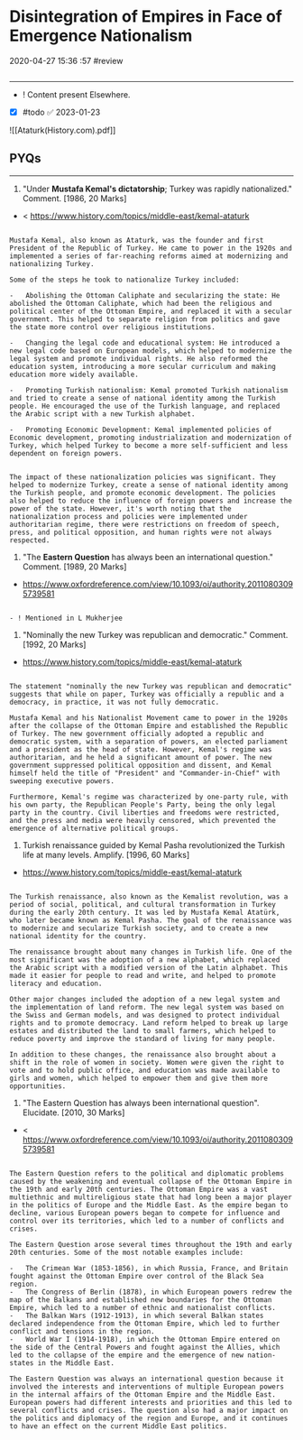# Disintegration of Empires in Face of Emergence Nationalism

2020-04-27 15:36 :57
#review

```toc
```

---

- ! Content present Elsewhere.

- [x] #todo ✅ 2023-01-23

![[Ataturk(History.com).pdf]]

## PYQs

---

1. "Under **Mustafa Kemal's dictatorship**; Turkey was rapidly nationalized." Comment. [1986, 20 Marks]
- < <https://www.history.com/topics/middle-east/kemal-ataturk>

```ad-Answer

Mustafa Kemal, also known as Ataturk, was the founder and first President of the Republic of Turkey. He came to power in the 1920s and implemented a series of far-reaching reforms aimed at modernizing and nationalizing Turkey.

Some of the steps he took to nationalize Turkey included:

-   Abolishing the Ottoman Caliphate and secularizing the state: He abolished the Ottoman Caliphate, which had been the religious and political center of the Ottoman Empire, and replaced it with a secular government. This helped to separate religion from politics and gave the state more control over religious institutions.
    
-   Changing the legal code and educational system: He introduced a new legal code based on European models, which helped to modernize the legal system and promote individual rights. He also reformed the education system, introducing a more secular curriculum and making education more widely available.
    
-   Promoting Turkish nationalism: Kemal promoted Turkish nationalism and tried to create a sense of national identity among the Turkish people. He encouraged the use of the Turkish language, and replaced the Arabic script with a new Turkish alphabet.
    
-   Promoting Economic Development: Kemal implemented policies of Economic development, promoting industrialization and modernization of Turkey, which helped Turkey to become a more self-sufficient and less dependent on foreign powers.
    

The impact of these nationalization policies was significant. They helped to modernize Turkey, create a sense of national identity among the Turkish people, and promote economic development. The policies also helped to reduce the influence of foreign powers and increase the power of the state. However, it's worth noting that the nationalization process and policies were implemented under authoritarian regime, there were restrictions on freedom of speech, press, and political opposition, and human rights were not always respected.

```

1. "The **Eastern Question** has always been an international question." Comment. [1989, 20 Marks]
- <https://www.oxfordreference.com/view/10.1093/oi/authority.20110803095739581>

```ad-Answer

- ! Mentioned in L Mukherjee

```

1. "Nominally the new Turkey was republican and democratic." Comment. [1992, 20 Marks]
- <https://www.history.com/topics/middle-east/kemal-ataturk>

```ad-Answer

The statement "nominally the new Turkey was republican and democratic" suggests that while on paper, Turkey was officially a republic and a democracy, in practice, it was not fully democratic.

Mustafa Kemal and his Nationalist Movement came to power in the 1920s after the collapse of the Ottoman Empire and established the Republic of Turkey. The new government officially adopted a republic and democratic system, with a separation of powers, an elected parliament and a president as the head of state. However, Kemal's regime was authoritarian, and he held a significant amount of power. The new government suppressed political opposition and dissent, and Kemal himself held the title of "President" and "Commander-in-Chief" with sweeping executive powers.

Furthermore, Kemal's regime was characterized by one-party rule, with his own party, the Republican People's Party, being the only legal party in the country. Civil liberties and freedoms were restricted, and the press and media were heavily censored, which prevented the emergence of alternative political groups.

```

1. Turkish renaissance guided by Kemal Pasha revolutionized the Turkish life at many levels. Amplify. [1996, 60 Marks]
- <https://www.history.com/topics/middle-east/kemal-ataturk>

```ad-Answer

The Turkish renaissance, also known as the Kemalist revolution, was a period of social, political, and cultural transformation in Turkey during the early 20th century. It was led by Mustafa Kemal Atatürk, who later became known as Kemal Pasha. The goal of the renaissance was to modernize and secularize Turkish society, and to create a new national identity for the country.

The renaissance brought about many changes in Turkish life. One of the most significant was the adoption of a new alphabet, which replaced the Arabic script with a modified version of the Latin alphabet. This made it easier for people to read and write, and helped to promote literacy and education.

Other major changes included the adoption of a new legal system and the implementation of land reform. The new legal system was based on the Swiss and German models, and was designed to protect individual rights and to promote democracy. Land reform helped to break up large estates and distributed the land to small farmers, which helped to reduce poverty and improve the standard of living for many people.

In addition to these changes, the renaissance also brought about a shift in the role of women in society. Women were given the right to vote and to hold public office, and education was made available to girls and women, which helped to empower them and give them more opportunities.

```

1. "The Eastern Question has always been international question". Elucidate. [2010, 30 Marks]
- < <https://www.oxfordreference.com/view/10.1093/oi/authority.20110803095739581>

```ad-Answer

The Eastern Question refers to the political and diplomatic problems caused by the weakening and eventual collapse of the Ottoman Empire in the 19th and early 20th centuries. The Ottoman Empire was a vast multiethnic and multireligious state that had long been a major player in the politics of Europe and the Middle East. As the empire began to decline, various European powers began to compete for influence and control over its territories, which led to a number of conflicts and crises.

The Eastern Question arose several times throughout the 19th and early 20th centuries. Some of the most notable examples include:

-   The Crimean War (1853-1856), in which Russia, France, and Britain fought against the Ottoman Empire over control of the Black Sea region.
-   The Congress of Berlin (1878), in which European powers redrew the map of the Balkans and established new boundaries for the Ottoman Empire, which led to a number of ethnic and nationalist conflicts.
-   The Balkan Wars (1912-1913), in which several Balkan states declared independence from the Ottoman Empire, which led to further conflict and tensions in the region.
-   World War I (1914-1918), in which the Ottoman Empire entered on the side of the Central Powers and fought against the Allies, which led to the collapse of the empire and the emergence of new nation-states in the Middle East.

The Eastern Question was always an international question because it involved the interests and interventions of multiple European powers in the internal affairs of the Ottoman Empire and the Middle East. European powers had different interests and priorities and this led to several conflicts and crises. The question also had a major impact on the politics and diplomacy of the region and Europe, and it continues to have an effect on the current Middle East politics.

```
